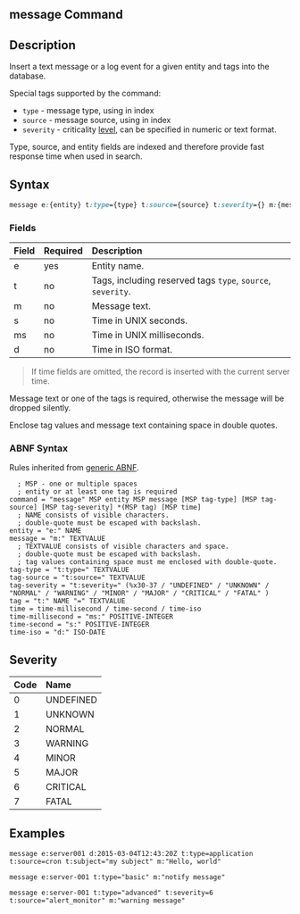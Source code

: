 ## message Command

## Description

Insert a text message or a log event for a given entity and tags into the database.

Special tags supported by the command:

* `type` - message type, using in index
* `source` - message source, using in index
* `severity` - criticality [level](#severity), can be specified in numeric or text format.

Type, source, and entity fields are indexed and therefore provide fast response time when used in search.

## Syntax

```css
message e:{entity} t:type={type} t:source={source} t:severity={} m:{message-text} s:{seconds}
```

### Fields

| **Field** | **Required** | **Description** |
|:---|:---|:---|
| e         | yes          | Entity name. |
| t         | no           | Tags, including reserved tags `type`, `source`, `severity`. |
| m         | no           | Message text. |
| s         | no           | Time in UNIX seconds. | 
| ms        | no           | Time in UNIX milliseconds. | 
| d         | no           | Time in ISO format. | 

> If time fields are omitted, the record is inserted with the current server time.

Message text or one of the tags is required, otherwise the message will be dropped silently.

Enclose tag values and message text containing space in double quotes.

### ABNF Syntax

Rules inherited from [generic ABNF](generic-abnf.md).

```properties
  ; MSP - one or multiple spaces
  ; entity or at least one tag is required
command = "message" MSP entity MSP message [MSP tag-type] [MSP tag-source] [MSP tag-severity] *(MSP tag) [MSP time]
  ; NAME consists of visible characters. 
  ; double-quote must be escaped with backslash.
entity = "e:" NAME
message = "m:" TEXTVALUE
  ; TEXTVALUE consists of visible characters and space. 
  ; double-quote must be escaped with backslash. 
  ; tag values containing space must me enclosed with double-quote.  
tag-type = "t:type=" TEXTVALUE
tag-source = "t:source=" TEXTVALUE
tag-severity = "t:severity=" (%x30-37 / "UNDEFINED" / "UNKNOWN" / "NORMAL" / "WARNING" / "MINOR" / "MAJOR" / "CRITICAL" / "FATAL" )
tag = "t:" NAME "=" TEXTVALUE
time = time-millisecond / time-second / time-iso
time-millisecond = "ms:" POSITIVE-INTEGER
time-second = "s:" POSITIVE-INTEGER
time-iso = "d:" ISO-DATE
```

## Severity

| **Code** | **Name** |
|:---|:---|
|0 | UNDEFINED|
|1 | UNKNOWN|
|2 | NORMAL|
|3 | WARNING|
|4 | MINOR|
|5 | MAJOR|
|6 | CRITICAL|
|7 | FATAL|

## Examples

```ls
message e:server001 d:2015-03-04T12:43:20Z t:type=application t:source=cron t:subject="my subject" m:"Hello, world"
```

```ls
message e:server-001 t:type="basic" m:"notify message"
```

```ls
message e:server-001 t:type="advanced" t:severity=6 t:source="alert_monitor" m:"warning message"
```
